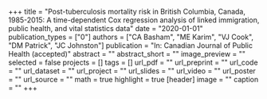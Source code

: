 +++
title = "Post-tuberculosis mortality risk in British Columbia, Canada, 1985-2015: A time-dependent Cox regression analysis of linked immigration, public health, and vital statistics data"
date = "2020-01-01"
publication_types = ["0"]
authors = ["CA Basham", "ME Karim", "VJ Cook", "DM Patrick", "JC Johnston"]
publication = "In: Canadian Journal of Public Health (accepted)"
abstract = ""
abstract_short = ""
image_preview = ""
selected = false
projects = []
tags = []
url_pdf = ""
url_preprint = ""
url_code = ""
url_dataset = ""
url_project = ""
url_slides = ""
url_video = ""
url_poster = ""
url_source = ""
math = true
highlight = true
[header]
image = ""
caption = ""
+++
